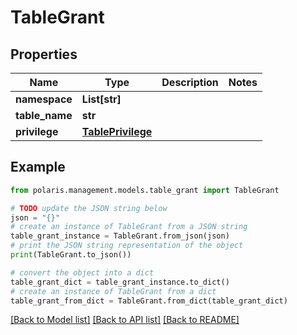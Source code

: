 <!--

 Copyright (c) 2024 Snowflake Computing Inc.
 
 Licensed under the Apache License, Version 2.0 (the "License");
 you may not use this file except in compliance with the License.
 You may obtain a copy of the License at
 
      http://www.apache.org/licenses/LICENSE-2.0
 
 Unless required by applicable law or agreed to in writing, software
 distributed under the License is distributed on an "AS IS" BASIS,
 WITHOUT WARRANTIES OR CONDITIONS OF ANY KIND, either express or implied.
 See the License for the specific language governing permissions and
 limitations under the License.

-->
# TableGrant

## Properties

Name | Type | Description | Notes
------------ | ------------- | ------------- | -------------
**namespace** | **List[str]** |  | 
**table_name** | **str** |  | 
**privilege** | [**TablePrivilege**](TablePrivilege.md) |  | 

## Example

```python
from polaris.management.models.table_grant import TableGrant

# TODO update the JSON string below
json = "{}"
# create an instance of TableGrant from a JSON string
table_grant_instance = TableGrant.from_json(json)
# print the JSON string representation of the object
print(TableGrant.to_json())

# convert the object into a dict
table_grant_dict = table_grant_instance.to_dict()
# create an instance of TableGrant from a dict
table_grant_from_dict = TableGrant.from_dict(table_grant_dict)
```
[[Back to Model list]](../README.md#documentation-for-models) [[Back to API list]](../README.md#documentation-for-api-endpoints) [[Back to README]](../README.md)


